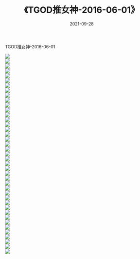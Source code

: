 ﻿---
layout: post
title:  《TGOD推女神-2016-06-01》
date:   2021-09-28
img: http://img.660000.xyz/Sharelink/网络美图/2021/TGOD推女神-2016-06-01/000.jpg
categories: [美女, 清纯, 唯美]
---

TGOD推女神-2016-06-01

  ![](http://img.660000.xyz/Sharelink/网络美图/2021/TGOD推女神-2016-06-01/001.jpg) <br> ![](http://img.660000.xyz/Sharelink/网络美图/2021/TGOD推女神-2016-06-01/002.jpg) <br> ![](http://img.660000.xyz/Sharelink/网络美图/2021/TGOD推女神-2016-06-01/003.jpg) <br> ![](http://img.660000.xyz/Sharelink/网络美图/2021/TGOD推女神-2016-06-01/004.jpg) <br> ![](http://img.660000.xyz/Sharelink/网络美图/2021/TGOD推女神-2016-06-01/005.jpg) <br> ![](http://img.660000.xyz/Sharelink/网络美图/2021/TGOD推女神-2016-06-01/006.jpg) <br> ![](http://img.660000.xyz/Sharelink/网络美图/2021/TGOD推女神-2016-06-01/007.jpg) <br> ![](http://img.660000.xyz/Sharelink/网络美图/2021/TGOD推女神-2016-06-01/008.jpg) <br> ![](http://img.660000.xyz/Sharelink/网络美图/2021/TGOD推女神-2016-06-01/009.jpg) <br> ![](http://img.660000.xyz/Sharelink/网络美图/2021/TGOD推女神-2016-06-01/010.jpg) <br> ![](http://img.660000.xyz/Sharelink/网络美图/2021/TGOD推女神-2016-06-01/011.jpg) <br> ![](http://img.660000.xyz/Sharelink/网络美图/2021/TGOD推女神-2016-06-01/012.jpg) <br> ![](http://img.660000.xyz/Sharelink/网络美图/2021/TGOD推女神-2016-06-01/013.jpg) <br> ![](http://img.660000.xyz/Sharelink/网络美图/2021/TGOD推女神-2016-06-01/014.jpg) <br> ![](http://img.660000.xyz/Sharelink/网络美图/2021/TGOD推女神-2016-06-01/015.jpg) <br> ![](http://img.660000.xyz/Sharelink/网络美图/2021/TGOD推女神-2016-06-01/016.jpg) <br> ![](http://img.660000.xyz/Sharelink/网络美图/2021/TGOD推女神-2016-06-01/017.jpg) <br> ![](http://img.660000.xyz/Sharelink/网络美图/2021/TGOD推女神-2016-06-01/018.jpg) <br> ![](http://img.660000.xyz/Sharelink/网络美图/2021/TGOD推女神-2016-06-01/019.jpg) <br> ![](http://img.660000.xyz/Sharelink/网络美图/2021/TGOD推女神-2016-06-01/020.jpg) <br> ![](http://img.660000.xyz/Sharelink/网络美图/2021/TGOD推女神-2016-06-01/021.jpg) <br> ![](http://img.660000.xyz/Sharelink/网络美图/2021/TGOD推女神-2016-06-01/022.jpg) <br> ![](http://img.660000.xyz/Sharelink/网络美图/2021/TGOD推女神-2016-06-01/023.jpg) <br> ![](http://img.660000.xyz/Sharelink/网络美图/2021/TGOD推女神-2016-06-01/024.jpg) <br> ![](http://img.660000.xyz/Sharelink/网络美图/2021/TGOD推女神-2016-06-01/025.jpg) <br> ![](http://img.660000.xyz/Sharelink/网络美图/2021/TGOD推女神-2016-06-01/026.jpg) <br> ![](http://img.660000.xyz/Sharelink/网络美图/2021/TGOD推女神-2016-06-01/027.jpg) <br> ![](http://img.660000.xyz/Sharelink/网络美图/2021/TGOD推女神-2016-06-01/028.jpg) <br> ![](http://img.660000.xyz/Sharelink/网络美图/2021/TGOD推女神-2016-06-01/029.jpg) <br> ![](http://img.660000.xyz/Sharelink/网络美图/2021/TGOD推女神-2016-06-01/030.jpg) <br> ![](http://img.660000.xyz/Sharelink/网络美图/2021/TGOD推女神-2016-06-01/031.jpg) <br> ![](http://img.660000.xyz/Sharelink/网络美图/2021/TGOD推女神-2016-06-01/032.jpg) <br> ![](http://img.660000.xyz/Sharelink/网络美图/2021/TGOD推女神-2016-06-01/033.jpg) <br> ![](http://img.660000.xyz/Sharelink/网络美图/2021/TGOD推女神-2016-06-01/034.jpg) <br> ![](http://img.660000.xyz/Sharelink/网络美图/2021/TGOD推女神-2016-06-01/035.jpg) <br> ![](http://img.660000.xyz/Sharelink/网络美图/2021/TGOD推女神-2016-06-01/036.jpg) <br> ![](http://img.660000.xyz/Sharelink/网络美图/2021/TGOD推女神-2016-06-01/037.jpg) <br> ![](http://img.660000.xyz/Sharelink/网络美图/2021/TGOD推女神-2016-06-01/038.jpg) <br> ![](http://img.660000.xyz/Sharelink/网络美图/2021/TGOD推女神-2016-06-01/039.jpg) <br> ![](http://img.660000.xyz/Sharelink/网络美图/2021/TGOD推女神-2016-06-01/040.jpg) <br> ![](http://img.660000.xyz/Sharelink/网络美图/2021/TGOD推女神-2016-06-01/041.jpg) <br>